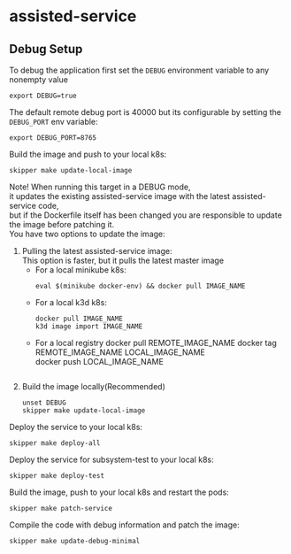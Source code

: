 # assisted-service

## Debug Setup

To debug the application first set the `DEBUG` environment variable to any nonempty value

```shell
export DEBUG=true
```

The default remote debug port is 40000 but its configurable by setting the `DEBUG_PORT` env variable:

```shell
export DEBUG_PORT=8765
```

Build the image and push to your local k8s:

```shell
skipper make update-local-image
```
Note! When running this target in a DEBUG mode, \
it updates the existing assisted-service image with the latest assisted-service code, \
but if the Dockerfile itself has been changed you are responsible to update the image
before patching it.\
You have two options to update the image:
1. Pulling the latest assisted-service image:\
   This option is faster, but it pulls the latest master image
    * For a local minikube k8s:
        ```shell
        eval $(minikube docker-env) && docker pull IMAGE_NAME
        ```
    * For a local k3d k8s:
        ```shell
        docker pull IMAGE_NAME
        k3d image import IMAGE_NAME
   *  For a local registry
      docker pull REMOTE_IMAGE_NAME 
      docker tag REMOTE_IMAGE_NAME LOCAL_IMAGE_NAME  
      docker push LOCAL_IMAGE_NAME
        ```
2. Build the image locally(Recommended)
    ```shell
    unset DEBUG
    skipper make update-local-image
    ```

Deploy the service to your local k8s:

```shell
skipper make deploy-all
```

Deploy the service for subsystem-test to your local k8s:

```shell
skipper make deploy-test
```

Build the image, push to your local k8s and restart the pods:
```shell
skipper make patch-service
```

Compile the code with debug information and patch the image:
```shell
skipper make update-debug-minimal
```







